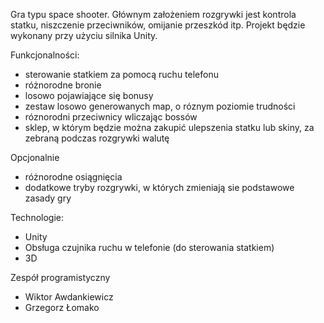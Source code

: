 Gra typu space shooter. Głównym założeniem rozgrywki jest kontrola statku, niszczenie przeciwników, 
omijanie przeszkód itp. Projekt będzie wykonany przy użyciu silnika Unity.

Funkcjonalności:

- sterowanie statkiem za pomocą ruchu telefonu
- różnorodne bronie
- losowo pojawiające się bonusy
- zestaw losowo generowanych map, o róznym poziomie trudności
- róznorodni przeciwnicy wliczając bossów
- sklep, w którym będzie można zakupić ulepszenia statku lub skiny, za zebraną podczas rozgrywki walutę

Opcjonalnie

- różnorodne osiągnięcia
- dodatkowe tryby rozgrywki, w których zmieniają sie podstawowe zasady gry

Technologie:

- Unity
- Obsługa czujnika ruchu w telefonie (do sterowania statkiem)
- 3D

Zespół programistyczny
- Wiktor Awdankiewicz
- Grzegorz Łomako






